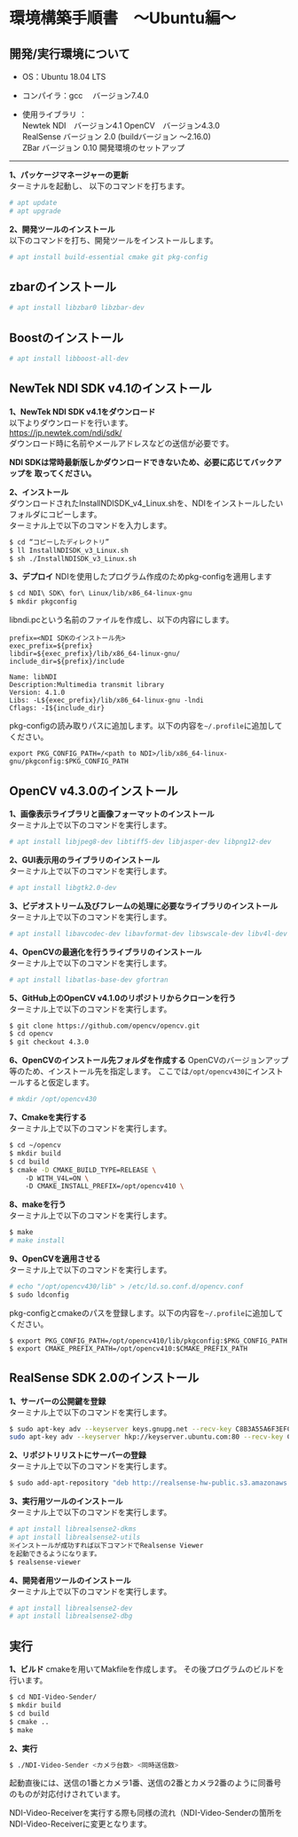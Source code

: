 環境構築手順書　～Ubuntu編～  
=======

開発/実行環境について  
-------------------
 * OS：Ubuntu 18.04 LTS  

 * コンパイラ：gcc 　バージョン7.4.0  

 * 使用ライブラリ ：   
Newtek NDI　バージョン4.1 
OpenCV　バージョン4.3.0  
RealSense バージョン 2.0 (buildバージョン ～2.16.0)  
ZBar バージョン 0.10
開発環境のセットアップ  
--------------------
**1、パッケージマネージャーの更新**  
ターミナルを起動し、 以下のコマンドを打ちます。  
```bash
# apt update  
# apt upgrade  
```

**2、開発ツールのインストール**  
 以下のコマンドを打ち、開発ツールをインストールします。  
```bash
# apt install build-essential cmake git pkg-config  
```

zbarのインストール 
--------------------
```bash
# apt install libzbar0 libzbar-dev
```

Boostのインストール 
--------------------
```bash
# apt install libboost-all-dev
```
NewTek NDI SDK v4.1のインストール  
--------------------
**1、NewTek NDI SDK v4.1をダウンロード**  
 以下よりダウンロードを行います。  
https://jp.newtek.com/ndi/sdk/  
ダウンロード時に名前やメールアドレスなどの送信が必要です。  

**NDI SDKは常時最新版しかダウンロードできないため、必要に応じてバックアップを
取ってください。**

**2、インストール**  
 ダウンロードされたInstallNDISDK\_v4\_Linux.shを、NDIをインストールしたいフォルダにコピーします。  
 ターミナル上で以下のコマンドを入力します。  
```bash
$ cd “コピーしたディレクトリ”  
$ ll InstallNDISDK_v3_Linux.sh  
$ sh ./InstallNDISDK_v3_Linux.sh  
```

**3、デプロイ**
NDIを使用したプログラム作成のためpkg-configを適用します
```bash
$ cd NDI\ SDK\ for\ Linux/lib/x86_64-linux-gnu
$ mkdir pkgconfig
```
libndi.pcという名前のファイルを作成し、以下の内容にします。
```
prefix=<NDI SDKのインストール先>
exec_prefix=${prefix}
libdir=${exec_prefix}/lib/x86_64-linux-gnu/
include_dir=${prefix}/include

Name: libNDI
Description:Multimedia transmit library
Version: 4.1.0
Libs: -L${exec_prefix}/lib/x86_64-linux-gnu -lndi
Cflags: -I${include_dir}
```
pkg-configの読み取りパスに追加します。以下の内容を`~/.profile`に追加してください。

```
export PKG_CONFIG_PATH=/<path to NDI>/lib/x86_64-linux-gnu/pkgconfig:$PKG_CONFIG_PATH
```

OpenCV v4.3.0のインストール
--------------------
**1、画像表示ライブラリと画像フォーマットのインストール**  
ターミナル上で以下のコマンドを実行します。  
```bash
# apt install libjpeg8-dev libtiff5-dev libjasper-dev libpng12-dev  
```

**2、GUI表示用のライブラリのインストール**  
ターミナル上で以下のコマンドを実行します。  
```bash
# apt install libgtk2.0-dev  
```

**3、ビデオストリーム及びフレームの処理に必要なライブラリのインストール**  
ターミナル上で以下のコマンドを実行します。  
```bash
# apt install libavcodec-dev libavformat-dev libswscale-dev libv4l-dev  
```

**4、OpenCVの最適化を行うライブラリのインストール**  
ターミナル上で以下のコマンドを実行します。  
```bash
# apt install libatlas-base-dev gfortran  
```

**5、GitHub上のOpenCV v4.1.0のリポジトリからクローンを行う**  
ターミナル上で以下のコマンドを実行します。  
```bash
$ git clone https://github.com/opencv/opencv.git  
$ cd opencv  
$ git checkout 4.3.0  
```
**6、OpenCVのインストール先フォルダを作成する**
OpenCVのバージョンアップ等のため、インストール先を指定します。
ここでは`/opt/opencv430`にインストールすると仮定します。
```bash
# mkdir /opt/opencv430
```
**7、Cmakeを実行する**  
 ターミナル上で以下のコマンドを実行します。  
```bash
$ cd ~/opencv  
$ mkdir build  
$ cd build  
$ cmake -D CMAKE_BUILD_TYPE=RELEASE \  
	-D WITH_V4L=ON \  
	-D CMAKE_INSTALL_PREFIX=/opt/opencv410 \  
```

**8、makeを行う**  
 ターミナル上で以下のコマンドを実行します。  
```bash  
$ make  
# make install  
```

**9、OpenCVを適用させる**  
 ターミナル上で以下のコマンドを実行します。  
```bash  
# echo "/opt/opencv430/lib" > /etc/ld.so.conf.d/opencv.conf 
$ sudo ldconfig  
```
pkg-configとcmakeのパスを登録します。以下の内容を`~/.profile`に追加してください。
```
$ export PKG_CONFIG_PATH=/opt/opencv410/lib/pkgconfig:$PKG_CONFIG_PATH
$ export CMAKE_PREFIX_PATH=/opt/opencv410:$CMAKE_PREFIX_PATH
```

RealSense SDK 2.0のインストール  
---------------------------
**1、サーバーの公開鍵を登録**  
 ターミナル上で以下のコマンドを実行します。  
```bash
$ sudo apt-key adv --keyserver keys.gnupg.net --recv-key C8B3A55A6F3EFCDE || \  
sudo apt-key adv --keyserver hkp://keyserver.ubuntu.com:80 --recv-key C8B3A55A6F3EFCDE  
```

**2、リポジトリリストにサーバーの登録**  
 ターミナル上で以下のコマンドを実行します。  
```bash
$ sudo add-apt-repository "deb http://realsense-hw-public.s3.amazonaws.com/Debian/apt-repo xenial main" -u  
```

**3、実行用ツールのインストール**  
 ターミナル上で以下のコマンドを実行します。  
```bash
# apt install librealsense2-dkms     
# apt install librealsense2-utils  
※インストールが成功すれば以下コマンドでRealsense Viewer  
を起動できるようになります。  
$ realsense-viewer  
```

**4、開発者用ツールのインストール**  
 ターミナル上で以下のコマンドを実行します。  
```bash
# apt install librealsense2-dev  
# apt install librealsense2-dbg  
```


実行  
---------------------------
**1、ビルド** 
cmakeを用いてMakfileを作成します。
その後プログラムのビルドを行います。
```bash
$ cd NDI-Video-Sender/ 
$ mkdir build
$ cd build
$ cmake ..
$ make
```

**2、実行**  
```bash
$ ./NDI-Video-Sender <カメラ台数> <同時送信数>
```
起動直後には、送信の1番とカメラ1番、送信の2番とカメラ2番のように同番号のものが対応付けされています。

 NDI-Video-Receiverを実行する際も同様の流れ（NDI-Video-Senderの箇所をNDI-Video-Receiverに変更となります。  

